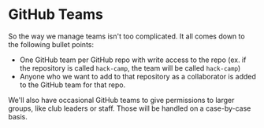 # GitHub Teams

So the way we manage teams isn't too complicated. It all comes down to the
following bullet points:

- One GitHub team per GitHub repo with write access to the repo (ex. if the
  repository is called `hack-camp`, the team will be called `hack-camp`)
- Anyone who we want to add to that repository as a collaborator is added to the
  GitHub team for that repo.

We'll also have occasional GitHub teams to give permissions to larger groups,
like club leaders or staff. Those will be handled on a case-by-case basis.
